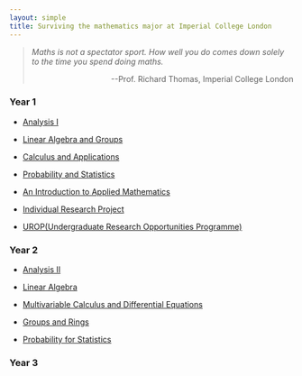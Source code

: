 ```yaml
---
layout: simple
title: Surviving the mathematics major at Imperial College London
---
```


> *Maths is not a spectator sport. How well you do comes down solely to the time you spend doing maths.*
> 
> <p align="right">--Prof. Richard Thomas, Imperial College London</p>


### Year 1

- [Analysis I](/study/Imperial_mathematics/year_1/Analysis_I/Analysis_I)

- [Linear Algebra and Groups](/study/Imperial_mathematics/year_1/Linear_Algebra_and_Groups/Linear_Algebra_and_Groups_main)

- [Calculus and Applications](/study/Imperial_mathematics/year_1/Calculus_and_applications/Calculus_and_Application_main)

- [Probability and Statistics](/study/Imperial_mathematics/year_1/Probability_and_Statistics/Probability_and_Statistics_main)

- [An Introduction to Applied Mathematics](/study/Imperial_mathematics/year_1/An_Introduction_to_Applied_math/AITAM)

- [Individual Research Project](/study/Imperial_mathematics/year_1/Individual_Research_Project/Individual_Research_Project_main)

- [UROP(Undergraduate Research Opportunities Programme)](/study/Imperial_mathematics/year_1/UROP/UROP_main)

### Year 2

- [Analysis II](/study/Imperial_mathematics/year_2/Analysis_II/main)
  
- [Linear Algebra](/study/Imperial_mathematics/year_2/Linear_Algebra_and_Numerical_Analysis/main)
  
- [Multivariable Calculus and Differential Equations](/study/Imperial_mathematics/year_2/Multivariable_Calculus_and_Differential_Equations/main)
  
- [Groups and Rings](/study/Imperial_mathematics/year_2/Groups_and_Rings/main)
  
- [Probability for Statistics](/study/Imperial_mathematics/year_2/Probability_For_Statistics/main)

### Year 3

